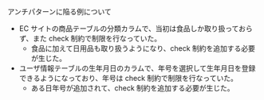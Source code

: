 アンチパターンに陥る例について

- EC サイトの商品テーブルの分類カラムで、当初は食品しか取り扱っておらず、また check 制約で制限を行なっていた。
  - 食品に加えて日用品も取り扱うようになり、check 制約を追加する必要が生じた。
- ユーザ情報テーブルの生年月日のカラムで、年号を選択して生年月日を登録できるようになっており、年号は check 制約で制限を行なっていた。
  - ある日年号が追加されて、check 制約を追加する必要が生じた。
